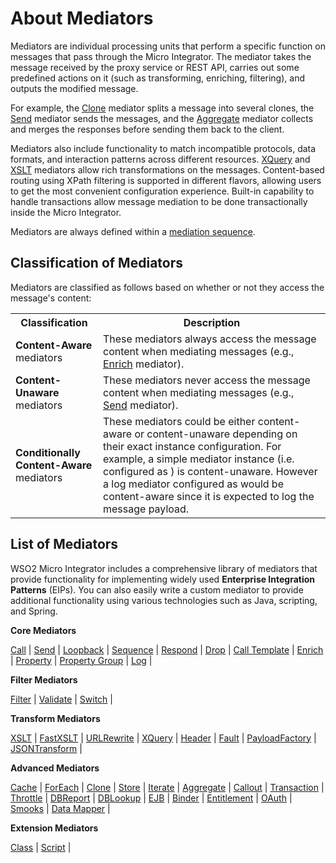# About Mediators

Mediators are individual processing units that perform a specific function on messages that pass through the Micro Integrator. The mediator takes the message received by the proxy service or REST API, carries out some predefined actions on it (such as transforming, enriching, filtering), and outputs the modified message. 

For example, the [Clone]({{base_path}}/reference/mediators/clone-mediator) mediator splits a message into several clones, the [Send]({{base_path}}/reference/mediators/send-Mediator) mediator sends the messages, and the [Aggregate]({{base_path}}/reference/mediators/aggregate-mediator) mediator collects and merges the responses before sending them back to the client. 

Mediators also include functionality to match incompatible protocols, data formats, and interaction patterns across different resources. [XQuery]({{base_path}}/reference/mediators/xquery-mediator) and [XSLT]({{base_path}}/reference/mediators/xslt-mediator) mediators allow rich transformations on the messages. Content-based routing using XPath filtering is supported in different flavors, allowing users to get the most convenient configuration experience. Built-in capability to handle transactions allow message mediation to be done transactionally inside the Micro Integrator.

Mediators are always defined within a [mediation sequence]({{base_path}}/reference/synapse-properties/sequence-properties).

## Classification of Mediators

Mediators are classified as follows based on whether or not they access the message's content: 

<table>
  <col width="140">
  <tr>
    <th>Classification</th>
    <th>Description</th>
  </tr>
  <tr>
    <td><b>Content-Aware</b> mediators</td>
    <td>
      These mediators always access the message content when mediating messages (e.g., <a href="{{base_path}}/reference/mediators/enrich-Mediator">Enrich</a> mediator).
    </td>
  </tr>
  <tr>
    <td><b>Content-Unaware</b> mediators</td>
    <td>
      These mediators never access the message content when mediating messages (e.g., <a href="{{base_path}}/reference/mediators/send-Mediator">Send</a> mediator).
    </td>
  </tr>
  <tr>
    <td><b>Conditionally Content-Aware</b> mediators</td>
    <td>
      These mediators could be either content-aware or content-unaware depending on their exact instance configuration. For example, a simple <a href="{{base_path}}/reference/mediators/log-Mediator"></a> mediator instance (i.e. configured as <log/>) is content-unaware. However a log mediator configured as <log level=”full”/> would be content-aware since it is expected to log the message payload.
    </td>
  </tr>
</table>

## List of Mediators

WSO2 Micro Integrator includes a comprehensive library of mediators that provide functionality for implementing widely used **Enterprise Integration Patterns** (EIPs). You can also easily write a custom mediator to provide additional functionality using various technologies such as Java, scripting, and Spring.

**Core Mediators**

[Call]({{base_path}}/reference/mediators/call-mediator) | [Send]({{base_path}}/reference/mediators/send-mediator) | [Loopback]({{base_path}}/reference/mediators/loopback-mediator) | [Sequence]({{base_path}}/reference/mediators/sequence-mediator) | [Respond]({{base_path}}/reference/mediators/respond-mediator) | [Drop]({{base_path}}/reference/mediators/drop-mediator) | [Call Template]({{base_path}}/reference/mediators/call-template-mediator) | [Enrich]({{base_path}}/reference/mediators/enrich-mediator) | [Property]({{base_path}}/reference/mediators/property-mediator) | [Property Group]({{base_path}}/reference/mediators/property-group-mediator) | [Log]({{base_path}}/reference/mediators/log-mediator) | 

**Filter Mediators**

[Filter]({{base_path}}/reference/mediators/filter-mediator) | [Validate]({{base_path}}/reference/mediators/validate-mediator) | [Switch]({{base_path}}/reference/mediators/switch-mediator) | 

**Transform Mediators**

[XSLT]({{base_path}}/reference/mediators/xslt-mediator) | [FastXSLT]({{base_path}}/reference/mediators/fastxslt-mediator) | [URLRewrite]({{base_path}}/reference/mediators/urlrewrite-mediator) | [XQuery]({{base_path}}/reference/mediators/xquery-mediator) | [Header]({{base_path}}/reference/mediators/header-mediator) | [Fault]({{base_path}}/reference/mediators/fault-mediator) | [PayloadFactory]({{base_path}}/reference/mediators/payloadfactory-mediator) | [JSONTransform](json-transform-mediator) |

**Advanced Mediators**

[Cache]({{base_path}}/reference/mediators/cache-mediator) | [ForEach]({{base_path}}/reference/mediators/foreach-mediator) | [Clone]({{base_path}}/reference/mediators/clone-mediator) | [Store]({{base_path}}/reference/mediators/store-mediator) | [Iterate]({{base_path}}/reference/mediators/iterate-mediator) | [Aggregate]({{base_path}}/reference/mediators/aggregate-mediator) | [Callout]({{base_path}}/reference/mediators/callout-mediator) | [Transaction]({{base_path}}/reference/mediators/transaction-mediator) | [Throttle]({{base_path}}/reference/mediators/throttle-mediator) | [DBReport]({{base_path}}/reference/mediators/db-report-mediator) | [DBLookup]({{base_path}}/reference/mediators/dblookup-mediator) | [EJB]({{base_path}}/reference/mediators/ejb-mediator) | [Binder]({{base_path}}/reference/mediators/builder-mediator) | [Entitlement]({{base_path}}/reference/mediators/call-mediator) | [OAuth]({{base_path}}/reference/mediators/call-mediator) | [Smooks]({{base_path}}/reference/mediators/smooks-mediator) | [Data Mapper]({{base_path}}/reference/mediators/data-mapper-mediator) | 

**Extension Mediators**

[Class]({{base_path}}/reference/mediators/class-mediator) | [Script]({{base_path}}/reference/mediators/script-mediator) |
